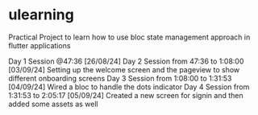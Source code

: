 # ulearning


Practical Project to learn how to use bloc state management approach in flutter applications

Day 1 Session @47:36 [26/08/24]
Day 2 Session from 47:36 to 1:08:00 [03/09/24] Setting up the welcome screen and the pageview to show different onboarding screens
Day 3 Session from 1:08:00 to 1:31:53 [04/09/24] Wired a bloc to handle the dots indicator
Day 4 Session from 1:31:53 to 2:05:17 [05/09/24] Created a new screen for signin and then added some assets as well
